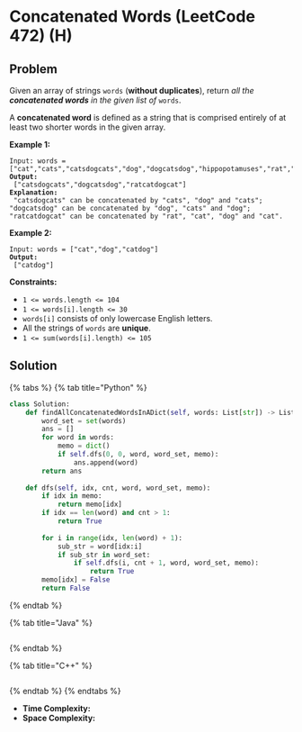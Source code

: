 # Concatenated Words (LeetCode 472) (H)

## Problem



Given an array of strings `words` (**without duplicates**), return _all the **concatenated words** in the given list of_ `words`.

A **concatenated word** is defined as a string that is comprised entirely of at least two shorter words in the given array.

&#x20;

**Example 1:**

<pre><code>Input: words = ["cat","cats","catsdogcats","dog","dogcatsdog","hippopotamuses","rat","ratcatdogcat"]
<strong>Output:
</strong> ["catsdogcats","dogcatsdog","ratcatdogcat"]
<strong>Explanation:
</strong> "catsdogcats" can be concatenated by "cats", "dog" and "cats"; 
"dogcatsdog" can be concatenated by "dog", "cats" and "dog"; 
"ratcatdogcat" can be concatenated by "rat", "cat", "dog" and "cat".
</code></pre>

**Example 2:**

<pre><code>Input: words = ["cat","dog","catdog"]
<strong>Output:
</strong> ["catdog"]
</code></pre>

&#x20;

**Constraints:**

* `1 <= words.length <= 104`
* `1 <= words[i].length <= 30`
* `words[i]` consists of only lowercase English letters.
* All the strings of `words` are **unique**.
* `1 <= sum(words[i].length) <= 105`



## Solution&#x20;

{% tabs %}
{% tab title="Python" %}
```python
class Solution:
    def findAllConcatenatedWordsInADict(self, words: List[str]) -> List[str]:
        word_set = set(words)
        ans = []
        for word in words:
            memo = dict()
            if self.dfs(0, 0, word, word_set, memo):
                ans.append(word)
        return ans
    
    def dfs(self, idx, cnt, word, word_set, memo):
        if idx in memo:
            return memo[idx]
        if idx == len(word) and cnt > 1:
            return True
        
        for i in range(idx, len(word) + 1):
            sub_str = word[idx:i]
            if sub_str in word_set:
                if self.dfs(i, cnt + 1, word, word_set, memo):
                    return True
        memo[idx] = False
        return False
```
{% endtab %}

{% tab title="Java" %}
```java
```
{% endtab %}

{% tab title="C++" %}
```cpp
```
{% endtab %}
{% endtabs %}

* **Time Complexity:**
* **Space Complexity:**
